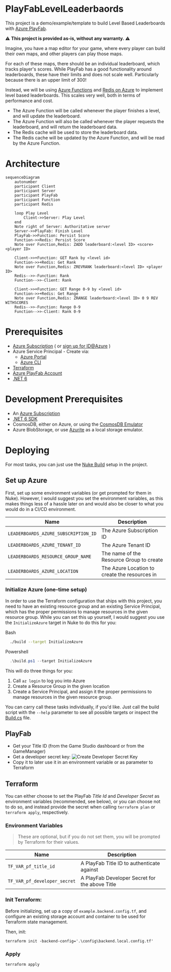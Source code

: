 # PlayFabLevelLeaderbaords
This project is a demo/example/template to build Level Based Leaderboards with [Azure PlayFab](https://playfab.com).

⚠️ **This project is provided as-is, without any warranty.** ⚠️


Imagine, you have a map editor for your game, where every player can build their own maps, and other players can play those maps.

For each of these maps, there should be an individual leaderboard, which tracks player's scores.
While PlayFab has a good functionality around leaderboards, these have their limits and does not scale well. Particularly because there is an upper limit of 300!

Instead, we will be using [Azure Functions](https://learn.microsoft.com/en-us/azure/azure-functions/functions-overview) and [Redis on Azure](https://learn.microsoft.com/en-us/azure/azure-cache-for-redis/) to implement level based leaderboards.
This scales very well, both in terms of performance and cost.

* The Azure Function will be called whenever the player finishes a level, and will update the leaderboard.
* The Azure Function will also be called whenever the player requests the leaderboard, and will return the leaderboard data.
* The Redis cache will be used to store the leaderboard data.
* The Redis cache will be updated by the Azure Function, and will be read by the Azure Function.

# Architecture


```mermaid
sequenceDiagram
    autonumber
    participant Client
    participant Server
    participant PlayFab
    participant Function
    participant Redis

    loop Play Level
        Client->>Server: Play Level
    end
    Note right of Server: Authoritative server
    Server->>PlayFab: Finish Level
    PlayFab->>Function: Persist Score
    Function->>Redis: Persist Score
    Note over Function,Redis: ZADD leaderboard:<level ID> <score> <player ID>

    Client->>+Function: GET Rank by <level id>
    Function->>+Redis: Get Rank
    Note over Function,Redis: ZREVRANK leaderboard:<level ID> <player ID>
    Redis-->>-Function: Rank
    Function-->>-Client: Rank

    Client->>+Function: GET Range 0-9 by <level id>
    Function->>+Redis: Get Range
    Note over Function,Redis: ZRANGE leaderboard:<level ID> 0 9 REV WITHSCORES
    Redis-->>-Function: Range 0-9
    Function-->>-Client: Rank 0-9
```


# Prerequisites
* [Azure Subscription](https://azure.microsoft.com/en-us/solutions/gaming/) ( or [sign up for ID@Azure](https://azure.com/id) )
* Azure Service Principal - Create via:
  * [Azure Portal](https://docs.microsoft.com/en-us/azure/active-directory/develop/howto-create-service-principal-portal)
  * [Azure CLI](https://learn.microsoft.com/en-us/cli/azure/create-an-azure-service-principal-azure-cli)
* [Terraform](https://terraform.io)
* [Azure PlayFab Account](https://playfab.com/)
* [.NET 6](https://dot.net)

# Development Prerequisites
* An [Azure Subscription](https://azure.microsoft.com/en-us/solutions/gaming/)
* [.NET 6 SDK](https://dot.net)
* CosmosDB, either on Azure, or using the [CosmosDB Emulator](https://docs.microsoft.com/en-us/azure/cosmos-db/local-emulator?tabs=ssl-netstd21)
* Azure BlobStorage, or use [Azurite](https://github.com/Azure/Azurite) as a local storage emulator.

# Deploying
For most tasks, you can just use the [Nuke Build](https://nuke.build) setup in the project.

## Set up Azure

First, set up some environment variables (or get prompted for them in Nuke). However, I would suggest you set the environment variables, as this makes things less of a hassle later on and would also be closer to what you would do in a CI/CD environment.

| Name | Description |
| --- | --- |
| `LEADERBOARDS_AZURE_SUBSCRIPTION_ID` | The Azure Subscription ID |
| `LEADERBOARDS_AZURE_TENANT_ID` | The Azure Tenant ID |
| `LEADERBOARDS_RESOURCE_GROUP_NAME` | The name of the Resource Group to create |
| `LEADERBOARDS_AZURE_LOCATION` | The Azure Location to create the resources in |

### Initialize Azure (one-time setup)
In order to use the Terraform configuration that ships with this project, you need to have an existing resource group and an existing Service Principal, which has the proper permissions to manage resources in the given resource group.
While you can set this up yourself, I would suggest you use the `InitializeAzure` target in Nuke to do this for you:

Bash
```bash
  ./build --target InitializeAzure
```

Powershell
```powershell
  .\build.ps1 --target InitializeAzure
```

This will do three things for you:
1. Call `az login` to log you into Azure
2. Create a Resource Group in the given location
3. Create a Service Principal, and assign it the proper permissions to manage resources in the given resource group.

You can carry call these tasks individually, if you'd like. Just call the build script with the `--help` parameter to see all possible targets or inspect the [Build.cs](./build/Build.cs) file.

## PlayFab
* Get your Title ID (from the Game Studio dashboard or from the GameManager)
* Get a developer secret key:
  ![Create Developer Secret Key](./docs/create-dev-key.png)
* Copy it to later use it in an environment variable or as parameter to Terraform


## Terraform
You can either choose to set the PlayFab *Title Id* and *Developer Secret* as environment variables (recommended, see below), or you can choose not to do so, and instead provide the secret when calling `terraform plan` or `terraform apply`, respectively.

### Environment Variables
> These are optional, but if you do not set them, you will be prompted by Terraform for their values.

| Name     | Description    |
|----------|----------|
| `TF_VAR_pf_title_id` | A PlayFab Title ID to authenticate against |
| `TF_VAR_pf_developer_secret` | A PlayFab Developer Secret for the above Title |


### Init Terraform:

Before initializing, set up a copy of `example.backend.config.tf`, and configure an existing storage account and container to be used for Terraform state management.

Then, init:

    terraform init -backend-config='.\config\backend.local.config.tf'

### Apply

    terraform apply


